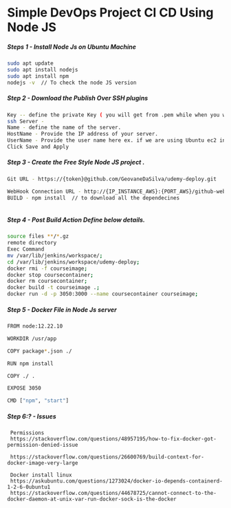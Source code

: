 # Simple DevOps Project CI CD Using Node JS 


##### Steps 1 - Install Node Js on Ubuntu Machine 

``` sh 
sudo apt update
sudo apt install nodejs
sudo apt install npm
nodejs -v  // To check the node JS version 
```

##### Step 2 -  Download the Publish Over SSH plugins 

``` sh
Key -- define the private Key ( you will get from .pem while when you will open as text file)
ssh Server - 
Name - define the name of the server.
HostName - Provide the IP address of your server.
UserName - Provide the user name here ex. if we are using Ubuntu ec2 instance then username is ubuntu
Click Save and Apply 
```
##### Step 3 -  Create the Free Style Node JS project .
``` sh
Git URL - https://{token}@github.com/GeovaneDaSilva/udemy-deploy.git

WebHook Connection URL - http://{IP_INSTANCE_AWS}:{PORT_AWS}/github-webhook/ (push)
BUILD - npm install  // to download all the dependecines 
  
```
##### Step 4 - Post Build Action Define below details.
``` sh 
source files **/*.gz
remote directory
Exec Command 
mv /var/lib/jenkins/workspace/;
cd /var/lib/jenkins/workspace/udemy-deploy;
docker rmi -f courseimage;
docker stop coursecontainer;
docker rm coursecontainer;
docker build -t courseimage .;
docker run -d -p 3050:3000 --name coursecontainer courseimage;
```
##### Step 5 - Docker File in Node Js server 
``` sh 
FROM node:12.22.10

WORKDIR /usr/app

COPY package*.json ./

RUN npm install

COPY ./ .

EXPOSE 3050

CMD ["npm", "start"]
```

##### Step 6:? - Issues
```
 Permissions
 https://stackoverflow.com/questions/48957195/how-to-fix-docker-got-permission-denied-issue
 
 https://stackoverflow.com/questions/26600769/build-context-for-docker-image-very-large

 Docker install linux
 https://askubuntu.com/questions/1273024/docker-io-depends-containerd-1-2-6-0ubuntu1
 https://stackoverflow.com/questions/44678725/cannot-connect-to-the-docker-daemon-at-unix-var-run-docker-sock-is-the-docker
 ```
